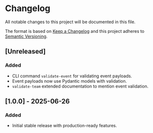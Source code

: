 # Changelog
All notable changes to this project will be documented in this file.

The format is based on [Keep a Changelog](https://keepachangelog.com/en/1.1.0/)
and this project adheres to [Semantic Versioning](https://semver.org/spec/v2.0.0.html).

## [Unreleased]
### Added
- CLI command `validate-event` for validating event payloads.
- Event payloads now use Pydantic models with validation.
- `validate-team` extended documentation to mention event validation.

## [1.0.0] - 2025-06-26
### Added
- Initial stable release with production-ready features.
